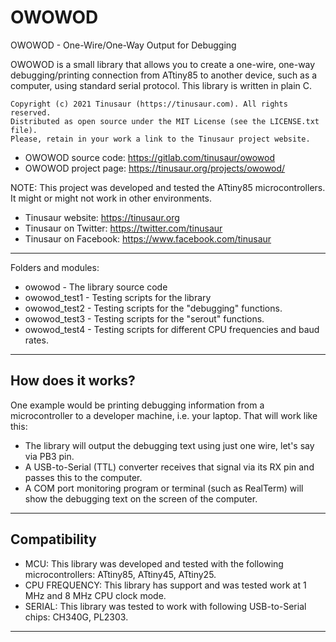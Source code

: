 # OWOWOD

OWOWOD - One-Wire/One-Way Output for Debugging

OWOWOD is a small library that allows you to create a one-wire, one-way debugging/printing connection from ATtiny85 to another device, such as a computer, using standard serial protocol. This library is written in plain C.

    Copyright (c) 2021 Tinusaur (https://tinusaur.com). All rights reserved.
    Distributed as open source under the MIT License (see the LICENSE.txt file).
    Please, retain in your work a link to the Tinusaur project website.

- OWOWOD source code:   https://gitlab.com/tinusaur/owowod
- OWOWOD project page:  https://tinusaur.org/projects/owowod/

NOTE: This project was developed and tested the ATtiny85 microcontrollers. It might or might not work in other environments.

- Tinusaur website: https://tinusaur.org
- Tinusaur on Twitter: https://twitter.com/tinusaur
- Tinusaur on Facebook: https://www.facebook.com/tinusaur

-------------------------------------------------------------------------------

Folders and modules:
- owowod            - The library source code
- owowod_test1      - Testing scripts for the library
- owowod_test2      - Testing scripts for the "debugging" functions.
- owowod_test3      - Testing scripts for the "serout" functions.
- owowod_test4      - Testing scripts for different CPU frequencies and baud rates.

-------------------------------------------------------------------------------

## How does it works?

One example would be printing debugging information from a microcontroller to a developer machine, i.e. your laptop. That will work like this:
- The library will output the debugging text using just one wire, let's say via PB3 pin.
- A USB-to-Serial (TTL) converter receives that signal via its RX pin and passes this to the computer.
- A COM port monitoring program or terminal (such as RealTerm) will show the debugging text on the screen of the computer.

-------------------------------------------------------------------------------

## Compatibility

- MCU: This library was developed and tested with the following microcontrollers: ATtiny85, ATtiny45, ATtiny25.
- CPU FREQUENCY: This library has support and was tested work at 1 MHz and 8 MHz CPU clock mode.
- SERIAL: This library was tested to work with following USB-to-Serial chips: CH340G, PL2303.

-------------------------------------------------------------------------------

